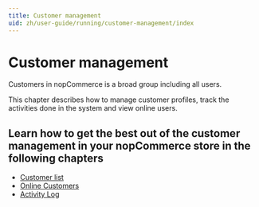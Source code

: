 ```yaml
---
title: Customer management
uid: zh/user-guide/running/customer-management/index
---
```


# Customer management

Customers in nopCommerce is a broad group including all users.

This chapter describes how to manage customer profiles, track the activities done in the system and view online users.

## Learn how to get the best out of the customer management in your nopCommerce store in the following chapters

* [Customer list](xref:zh/user-guide/running/customer-management/customer-list)
* [Online Customers](xref:zh/user-guide/running/customer-management/online-customers)
* [Activity Log](xref:zh/user-guide/running/customer-management/activity-log)